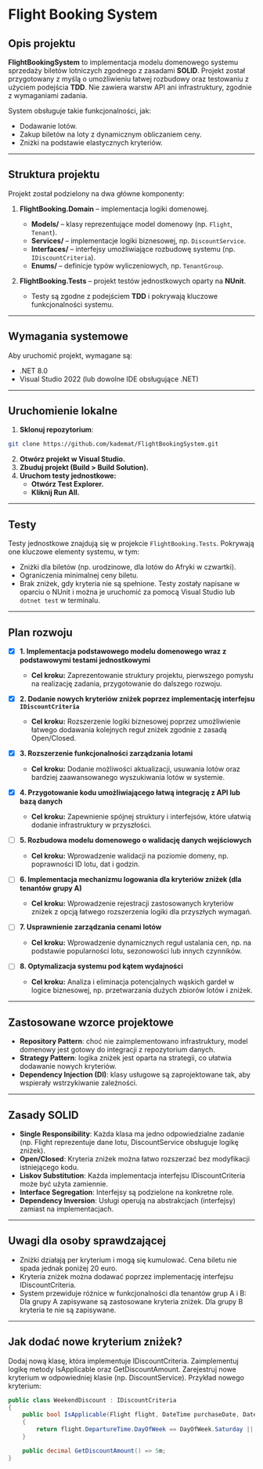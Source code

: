 # Flight Booking System

## Opis projektu
**FlightBookingSystem** to implementacja modelu domenowego systemu sprzedaży biletów lotniczych zgodnego z zasadami **SOLID**. Projekt został przygotowany z myślą o umożliwieniu łatwej rozbudowy oraz testowaniu z użyciem podejścia **TDD**. Nie zawiera warstw API ani infrastruktury, zgodnie z wymaganiami zadania.

System obsługuje takie funkcjonalności, jak:
- Dodawanie lotów.
- Zakup biletów na loty z dynamicznym obliczaniem ceny.
- Zniżki na podstawie elastycznych kryteriów.

---

## Struktura projektu
Projekt został podzielony na dwa główne komponenty:
1. **FlightBooking.Domain** – implementacja logiki domenowej.
   - **Models/** – klasy reprezentujące model domenowy (np. `Flight`, `Tenant`).
   - **Services/** – implementacje logiki biznesowej, np. `DiscountService`.
   - **Interfaces/** – interfejsy umożliwiające rozbudowę systemu (np. `IDiscountCriteria`).
   - **Enums/** – definicje typów wyliczeniowych, np. `TenantGroup`.

2. **FlightBooking.Tests** – projekt testów jednostkowych oparty na **NUnit**.
   - Testy są zgodne z podejściem **TDD** i pokrywają kluczowe funkcjonalności systemu.

---

## Wymagania systemowe
Aby uruchomić projekt, wymagane są:
- .NET 8.0
- Visual Studio 2022 (lub dowolne IDE obsługujące .NET)

---

## Uruchomienie lokalne
1. **Sklonuj repozytorium**:
```bash
git clone https://github.com/kademat/FlightBookingSystem.git
```
2. **Otwórz projekt w Visual Studio.**
3. **Zbuduj projekt (Build > Build Solution).**
4. **Uruchom testy jednostkowe:**
	- **Otwórz Test Explorer.**
	- **Kliknij Run All.**

---

## Testy
Testy jednostkowe znajdują się w projekcie `FlightBooking.Tests`. Pokrywają one kluczowe elementy systemu, w tym:

- Zniżki dla biletów (np. urodzinowe, dla lotów do Afryki w czwartki).
- Ograniczenia minimalnej ceny biletu.
- Brak zniżek, gdy kryteria nie są spełnione.
Testy zostały napisane w oparciu o NUnit i można je uruchomić za pomocą Visual Studio lub ```dotnet test``` w terminalu.

---

## Plan rozwoju

- [x] **1. Implementacja podstawowego modelu domenowego wraz z podstawowymi testami jednostkowymi**
  - **Cel kroku:** Zaprezentowanie struktury projektu, pierwszego pomysłu na realizację zadania, przygotowanie do dalszego rozwoju.

- [x] **2. Dodanie nowych kryteriów zniżek poprzez implementację interfejsu `IDiscountCriteria`**
  - **Cel kroku:** Rozszerzenie logiki biznesowej poprzez umożliwienie łatwego dodawania kolejnych reguł zniżek zgodnie z zasadą Open/Closed.

- [x] **3. Rozszerzenie funkcjonalności zarządzania lotami**
  - **Cel kroku:** Dodanie możliwości aktualizacji, usuwania lotów oraz bardziej zaawansowanego wyszukiwania lotów w systemie.

- [x] **4. Przygotowanie kodu umożliwiającego łatwą integrację z API lub bazą danych**
  - **Cel kroku:** Zapewnienie spójnej struktury i interfejsów, które ułatwią dodanie infrastruktury w przyszłości.

- [ ] **5. Rozbudowa modelu domenowego o walidację danych wejściowych**
  - **Cel kroku:** Wprowadzenie walidacji na poziomie domeny, np. poprawności ID lotu, dat i godzin.

- [ ] **6. Implementacja mechanizmu logowania dla kryteriów zniżek (dla tenantów grupy A)**
  - **Cel kroku:** Wprowadzenie rejestracji zastosowanych kryteriów zniżek z opcją łatwego rozszerzenia logiki dla przyszłych wymagań.

- [ ] **7. Usprawnienie zarządzania cenami lotów**
  - **Cel kroku:** Wprowadzenie dynamicznych reguł ustalania cen, np. na podstawie popularności lotu, sezonowości lub innych czynników.

- [ ] **8. Optymalizacja systemu pod kątem wydajności**
  - **Cel kroku:** Analiza i eliminacja potencjalnych wąskich gardeł w logice biznesowej, np. przetwarzania dużych zbiorów lotów i zniżek.

---

## Zastosowane wzorce projektowe
- **Repository Pattern**: choć nie zaimplementowano infrastruktury, model domenowy jest gotowy do integracji z repozytorium danych.
- **Strategy Pattern**: logika zniżek jest oparta na strategii, co ułatwia dodawanie nowych kryteriów.
- **Dependency Injection (DI)**: klasy usługowe są zaprojektowane tak, aby wspierały wstrzykiwanie zależności.

---

## Zasady SOLID
- **Single Responsibility**: Każda klasa ma jedno odpowiedzialne zadanie (np. Flight reprezentuje dane lotu, DiscountService obsługuje logikę zniżek).
- **Open/Closed**: Kryteria zniżek można łatwo rozszerzać bez modyfikacji istniejącego kodu.
- **Liskov Substitution**: Każda implementacja interfejsu IDiscountCriteria może być użyta zamiennie.
- **Interface Segregation**: Interfejsy są podzielone na konkretne role.
- **Dependency Inversion**: Usługi operują na abstrakcjach (interfejsy) zamiast na implementacjach.

---

## Uwagi dla osoby sprawdzającej

- Zniżki działają per kryterium i mogą się kumulować. Cena biletu nie spada jednak poniżej 20 euro.
- Kryteria zniżek można dodawać poprzez implementację interfejsu IDiscountCriteria.
- System przewiduje różnice w funkcjonalności dla tenantów grup A i B:
Dla grupy A zapisywane są zastosowane kryteria zniżek.
Dla grupy B kryteria te nie są zapisywane.

---

## Jak dodać nowe kryterium zniżek?
Dodaj nową klasę, która implementuje IDiscountCriteria.
Zaimplementuj logikę metody IsApplicable oraz GetDiscountAmount.
Zarejestruj nowe kryterium w odpowiedniej klasie (np. DiscountService).
Przykład nowego kryterium:

```csharp
public class WeekendDiscount : IDiscountCriteria
{
    public bool IsApplicable(Flight flight, DateTime purchaseDate, DateTime? buyerBirthDate)
    {
        return flight.DepartureTime.DayOfWeek == DayOfWeek.Saturday || flight.DepartureTime.DayOfWeek == DayOfWeek.Sunday;
    }

    public decimal GetDiscountAmount() => 5m;
}
```
